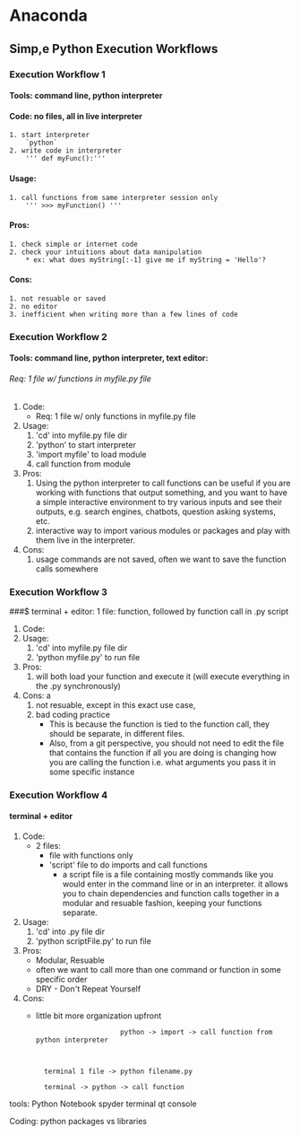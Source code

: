 # Anaconda
## Simp,e Python Execution Workflows
### Execution Workflow 1
#### Tools: command line, python interpreter 
#### Code: no files, all in live interpreter
	1. start interpreter
		`python`
	2. write code in interpreter
		''' def myFunc():'''
#### Usage:			 	
	1. call functions from same interpreter session only
		''' >>> myFunction() '''
#### Pros:								
	1. check simple or internet code 
	2. check your intuitions about data manipulation
		* ex: what does myString[:-1] give me if myString = 'Hello'?
#### Cons:								
	1. not resuable or saved
	2. no editor
	3. inefficient when writing more than a few lines of code

### Execution Workflow 2
#### Tools: command line, python interpreter, text editor: 
###### Req: 1 file w/ functions in myfile.py file
1. Code:			
	* Req: 1 file w/ only functions in myfile.py file
2. Usage: 					
	1. 'cd' into myfile.py file dir
	2. 'python' to start interpreter
	3. 'import myfile' to load module
	4. call function from module
3. Pros:					
	1. Using the python interpreter to call functions can be useful if you are working with functions that output something, and you want to have a simple interactive environment to try various inputs and see their outputs, e.g. search engines, chatbots, question asking systems, etc.
	2. interactive way to import various modules or packages and play with them live in the interpreter.
4. Cons:					
	1. usage commands are not saved, often we want to save the function calls somewhere

### Execution Workflow 3
###$ terminal + editor: 1 file: function, followed by function call in .py script
1. Code:				
2. Usage: 				
	1. 'cd' into myfile.py file dir
	2. 'python myfile.py' to run file 
3. Pros:					
	1. will both load your function and execute it (will execute everything in the .py synchronously)
4. Cons:					a
	1. not resuable, except in this exact use case, 
	2. bad coding practice
		* This is because the function is tied to the function call, they should be separate, in different files.
		* Also, from a git perspective, you should not need to edit the file that contains the function if all you are doing is changing how you are calling the function i.e. what arguments you pass it in some specific instance

### Execution Workflow 4
#### terminal + editor  
1. Code:	
	* 2 files:			
		 * file with functions only
		 * 'script' file to do imports and call functions 
			* a script file is a file containing mostly commands like you would enter in the command line or in an interpreter. it allows you to chain dependencies and function calls together in a modular and resuable fashion, keeping your functions separate.
2. Usage: 				
	1. 'cd' into .py file dir
	2. 'python scriptFile.py' to run file
3. Pros:					
	* Modular, Resuable 
	* often we want to call more than one command or function in some specific order
	* DRY - Don't Repeat Yourself 
4. Cons:					
	* little bit more organization upfront












							   python -> import -> call function from python interpreter



			terminal 1 file -> python filename.py

			terminal -> python -> call function





tools:
	Python Notebook
	spyder
	terminal
	qt console




Coding:
	python packages vs libraries







